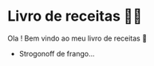 # Livro de receitas :man_cook:

Ola ! Bem vindo ao meu livro de receitas :wave:

- Strogonoff de frango...

